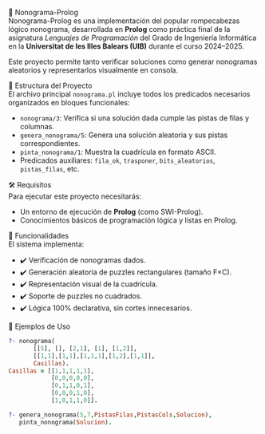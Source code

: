 🧠 Nonograma-Prolog  
Nonograma-Prolog es una implementación del popular rompecabezas lógico nonograma, desarrollada en **Prolog** como práctica final de la asignatura _Lenguajes de Programación_ del Grado de Ingeniería Informática en la **Universitat de les Illes Balears (UIB)** durante el curso 2024–2025.

Este proyecto permite tanto verificar soluciones como generar nonogramas aleatorios y representarlos visualmente en consola.

📂 Estructura del Proyecto  
El archivo principal `nonograma.pl` incluye todos los predicados necesarios organizados en bloques funcionales:

- `nonograma/3`: Verifica si una solución dada cumple las pistas de filas y columnas.
- `genera_nonograma/5`: Genera una solución aleatoria y sus pistas correspondientes.
- `pinta_nonograma/1`: Muestra la cuadrícula en formato ASCII.
- Predicados auxiliares: `fila_ok`, `trasponer`, `bits_aleatorios`, `pistas_filas`, etc.

🛠️ Requisitos  
Para ejecutar este proyecto necesitarás:

- Un entorno de ejecución de **Prolog** (como SWI-Prolog).
- Conocimientos básicos de programación lógica y listas en Prolog.

🚀 Funcionalidades  
El sistema implementa:

- ✔️ Verificación de nonogramas dados.
- ✔️ Generación aleatoria de puzzles rectangulares (tamaño F×C).
- ✔️ Representación visual de la cuadrícula.
- ✔️ Soporte de puzzles no cuadrados.
- ✔️ Lógica 100% declarativa, sin cortes innecesarios.

🧪 Ejemplos de Uso  
```prolog
?- nonograma(
       [[5], [], [2,1], [1], [1,2]],
       [[1,1],[1,1],[1,1,1],[1,2],[1,1]],
       Casillas).
Casillas = [[1,1,1,1,1],
            [0,0,0,0,0],
            [0,1,1,0,1],
            [0,0,0,1,0],
            [1,0,1,1,0]].

?- genera_nonograma(5,7,PistasFilas,PistasCols,Solucion),
   pinta_nonograma(Solucion).
